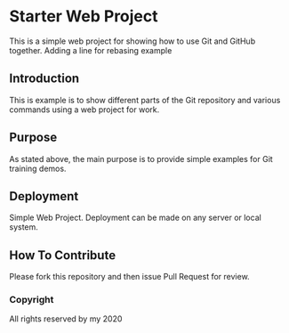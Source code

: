 # Starter Web Project 

This is a simple web project for showing how 
to use Git and GitHub together.
Adding a line for rebasing example

## Introduction
This is example is to show different parts of the Git repository
and various commands using a web project for work.

## Purpose
As stated above, the main purpose is 
to provide simple examples for Git training demos.

## Deployment
Simple Web Project.
Deployment can be made on any server or local system.

## How To Contribute
Please fork this repository and then issue Pull Request for review.

### Copyright
All rights reserved by my 2020